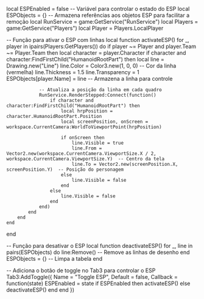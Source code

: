 local ESPEnabled = false  -- Variável para controlar o estado do ESP
local ESPObjects = {}  -- Armazena referências aos objetos ESP para facilitar a remoção
local RunService = game:GetService("RunService")
local Players = game:GetService("Players")
local Player = Players.LocalPlayer

-- Função para ativar o ESP com linhas
local function activateESP()
    for _, player in ipairs(Players:GetPlayers()) do
        if player ~= Player and player.Team ~= Player.Team then
            local character = player.Character
            if character and character:FindFirstChild("HumanoidRootPart") then
                local line = Drawing.new("Line")
                line.Color = Color3.new(1, 0, 0)  -- Cor da linha (vermelha)
                line.Thickness = 1.5
                line.Transparency = 1
                ESPObjects[player.Name] = line  -- Armazena a linha para controle

                -- Atualiza a posição da linha em cada quadro
                RunService.RenderStepped:Connect(function()
                    if character and character:FindFirstChild("HumanoidRootPart") then
                        local hrpPosition = character.HumanoidRootPart.Position
                        local screenPosition, onScreen = workspace.CurrentCamera:WorldToViewportPoint(hrpPosition)
                        
                        if onScreen then
                            line.Visible = true
                            line.From = Vector2.new(workspace.CurrentCamera.ViewportSize.X / 2, workspace.CurrentCamera.ViewportSize.Y)  -- Centro da tela
                            line.To = Vector2.new(screenPosition.X, screenPosition.Y)  -- Posição do personagem
                        else
                            line.Visible = false
                        end
                    else
                        line.Visible = false
                    end
                end)
            end
        end
    end
end

-- Função para desativar o ESP
local function deactivateESP()
    for _, line in pairs(ESPObjects) do
        line:Remove()  -- Remove as linhas de desenho
    end
    ESPObjects = {}  -- Limpa a tabela
end

-- Adiciona o botão de toggle no Tab3 para controlar o ESP
Tab3:AddToggle({
    Name = "Toggle ESP",
    Default = false,
    Callback = function(state)
        ESPEnabled = state
        if ESPEnabled then
            activateESP()
        else
            deactivateESP()
        end
    end
})
